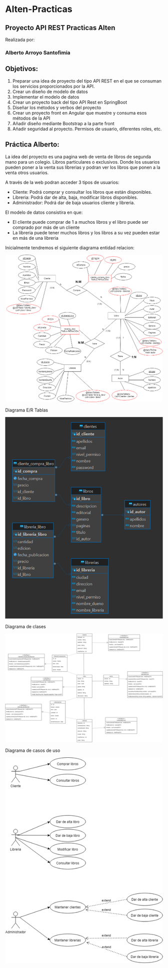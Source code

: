# Alten-Practicas
## Proyecto API REST Practicas Alten



Realizada por:

###  Alberto Arroyo Santofimia

## Objetivos: 
1. Preparar una idea de proyecto del tipo API REST en el que se consuman los servicios proporcionados por la API.
2. Crear un diseño de modelo de datos
3. Implementar el modelo de datos
4. Crear un proyecto back del tipo API Rest en SpringBoot
5. Diseñar los métodos y verbos del proyecto
6. Crear un proyecto front en Angular que muestre y consuma esos métodos de la API
7. Añadir diseño mediante Bootstrap a la parte front
8. Añadir seguridad al proyecto. Permisos de usuario, diferentes roles, etc.


## Práctica Alberto: 

La idea del proyecto es una pagina web de venta de libros de segunda mano para un colegio. Libros
particulares o exclusivos. Donde los usuarios pueden poner a la venta sus librerias
y podran ver los libros que ponen a la venta otros usuarios.


A través de la web podran acceder 3 tipos de usuarios:


- Cliente: Podrá comprar y consultar los libros que están disponibles.
- Libreria: Podrá dar de alta, baja, modificar libros disponibles.
- Administrador: Podrá dar de baja usuarios cliente y libreria.



El modelo de datos consistira en que:

- El cliente puede comprar de 1 a muchos libros y el libro puede ser comprado por más de un cliente
- La libreria puede tener muchos libros y los libros a su vez pueden estar en más de una libreria


Inicialmente tendremos el siguiente diagrama entidad relacion:

![Imagen](imgReadme/Relaciones.png)

Diagrama E/R Tablas

![Imagen](imgReadme/DiagramaER-Tablas.png)

Diagrama de clases

![Imagen](imgReadme/DiagramaClases.png)

Diagrama de casos de uso

![Imagen](imgReadme/DiagramaUso.png)


